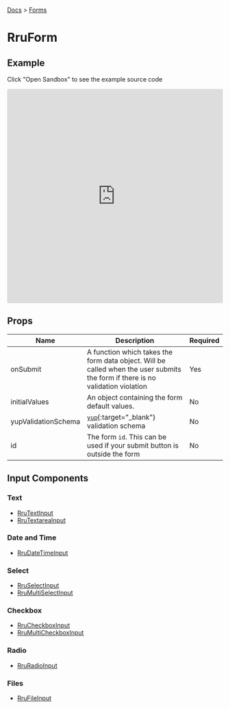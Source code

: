 [Docs](/docs) > [Forms](/docs/components/RruForm)

# RruForm

## Example

Click "Open Sandbox" to see the example source code

<iframe src="https://codesandbox.io/embed/rrutextinput-jh0gse?autoresize=1&fontsize=14&theme=dark&view=preview"
  style="width:100%; height:500px; border:0; border-radius: 4px; overflow:hidden;"
  title="RruTextInput"
  allow="accelerometer; ambient-light-sensor; camera; encrypted-media; geolocation; gyroscope; hid; microphone; midi; payment; usb; vr; xr-spatial-tracking"
  sandbox="allow-forms allow-modals allow-popups allow-presentation allow-same-origin allow-scripts"
></iframe>

## Props

| Name                | Description                                                                                                                    | Required |
| ------------------- | ------------------------------------------------------------------------------------------------------------------------------ | -------- |
| onSubmit            | A function which takes the form data object. Will be called when the user submits the form if there is no validation violation | Yes      |
| initialValues       | An object containing the form default values.                                                                                  | No       |
| yupValidationSchema | [`yup`](https://www.npmjs.com/package/yup){:target="\_blank"} validation schema                                                | No       |
| id                  | The form `id`. This can be used if your submit button is outside the form                                                      | No       |

## Input Components

### Text

- [RruTextInput](/docs/components/RruTextInput)
- [RruTextareaInput](/docs/components/RruTextareaInput)

### Date and Time

- [RruDateTimeInput](/docs/components/RruDateTimeInput)

### Select

- [RruSelectInput](/docs/components/RruSelectInput)
- [RruMultiSelectInput](/docs/components/RruMultiSelectInput)

### Checkbox

- [RruCheckboxInput](/docs/components/RruCheckboxInput)
- [RruMultiCheckboxInput](/docs/components/RruMultiCheckboxInput)

### Radio

- [RruRadioInput](/docs/components/RruRadioInput)

### Files

- [RruFileInput](/docs/components/RruFileInput)
